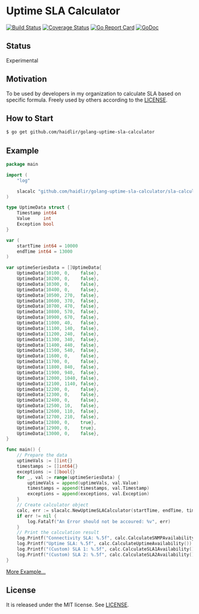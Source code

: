 # Uptime SLA Calculator
[![Build Status](https://travis-ci.org/haidlir/golang-uptime-sla-calculator.svg?branch=master)](https://travis-ci.org/haidlir/golang-uptime-sla-calculator) [![Coverage Status](https://coveralls.io/repos/github/haidlir/golang-uptime-sla-calculator/badge.svg?branch=master)](https://coveralls.io/github/haidlir/golang-uptime-sla-calculator?branch=master) [![Go Report Card](https://goreportcard.com/badge/github.com/haidlir/golang-uptime-sla-calculator)](https://goreportcard.com/report/github.com/haidlir/golang-uptime-sla-calculator) [![GoDoc](https://godoc.org/github.com/haidlir/golang-uptime-sla-calculator/sla-calculator?status.svg)](https://godoc.org/github.com/haidlir/golang-uptime-sla-calculator/sla-calculator)<br />

## Status
Experimental

## Motivation
To be used by developers in my organization to calculate SLA based on specific formula.
Freely used by others according to the [LICENSE](https://github.com/haidlir/golang-prtg-api-wrapper/blob/master/LICENSE).

## How to Start
```bash
$ go get github.com/haidlir/golang-uptime-sla-calculator
```

## Example
```go
package main

import (
    "log"

    slacalc "github.com/haidlir/golang-uptime-sla-calculator/sla-calculator"
)

type UptimeData struct {
    Timestamp int64
    Value     int
    Exception bool
}

var (
    startTime int64 = 10000
    endTime int64 = 13000
)

var uptimeSeriesData = []UptimeData{
    UptimeData{10100, 0,    false},
    UptimeData{10200, 0,    false},
    UptimeData{10300, 0,    false},
    UptimeData{10400, 0,    false},
    UptimeData{10500, 270,  false},
    UptimeData{10600, 370,  false},
    UptimeData{10700, 470,  false},
    UptimeData{10800, 570,  false},
    UptimeData{10900, 670,  false},
    UptimeData{11000, 40,   false},
    UptimeData{11100, 140,  false},
    UptimeData{11200, 240,  false},
    UptimeData{11300, 340,  false},
    UptimeData{11400, 440,  false},
    UptimeData{11500, 540,  false},
    UptimeData{11600, 0,    false},
    UptimeData{11700, 0,    false},
    UptimeData{11800, 840,  false},
    UptimeData{11900, 940,  false},
    UptimeData{12000, 1040, false},
    UptimeData{12100, 1140, false},
    UptimeData{12200, 0,    false},
    UptimeData{12300, 0,    false},
    UptimeData{12400, 0,    false},
    UptimeData{12500, 10,   false},
    UptimeData{12600, 110,  false},
    UptimeData{12700, 210,  false},
    UptimeData{12800, 0,    true},
    UptimeData{12900, 0,    true},
    UptimeData{13000, 0,    false},
}

func main() {
    // Prepare the data
    uptimeVals := []int{}
    timestamps := []int64{}
    exceptions := []bool{}
    for _, val := range(uptimeSeriesData) {
        uptimeVals = append(uptimeVals, val.Value)
        timestamps = append(timestamps, val.Timestamp)
        exceptions = append(exceptions, val.Exception)
    }
    // Create calculator object
    calc, err := slacalc.NewUptimeSLACalculator(startTime, endTime, timestamps, uptimeVals, exceptions)
    if err != nil {
        log.Fatalf("An Error should not be accoured: %v", err)
    }
    // Print the calculation result
    log.Printf("Connectivity SLA: %.5f", calc.CalculateSNMPAvailability())
    log.Printf("Uptime SLA: %.5f", calc.CalculateUptimeAvailability())
    log.Printf("(Custom) SLA 1: %.5f", calc.CalculateSLA1Availability())
    log.Printf("(Custom) SLA 2: %.5f", calc.CalculateSLA2Availability())
}
```
[More Example...](https://github.com/haidlir/golang-uptime-sla-calculator/tree/master/_example)

## License
It is released under the MIT license. See
[LICENSE](https://github.com/haidlir/golang-uptime-sla-calculator/blob/master/LICENSE).
